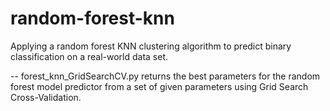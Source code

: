 # random-forest-knn
Applying a random forest KNN clustering algorithm to predict binary classification on a real-world data set.

  -- forest_knn_GridSearchCV.py returns the best parameters for the random forest model predictor from a set of given parameters using Grid Search Cross-Validation.
